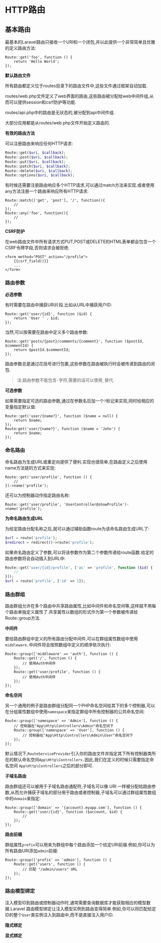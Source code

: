 # HTTP路由

## 基本路由

最基本的Laravel路由只接收一个URI和一个闭包,并以此提供一个非常简单且优雅的定义路由方法:

```
Route::get('foo', function () {
    return 'Hello World';
});
```

**默认路由文件**

所有路由都定义位于routes目录下的路由文件中,这些文件通过框架自动加载.

routes\/web.php文件定义了web界面的路由,这些路由被分配给web中间件组,从而可以提供session和csrf防护等功能.

routes\/api.php中的路由是无状态的,被分配到api中间件组.

大部分应用都是从routes\/web.php文件开始定义路由的.

**有效的路由方法**

可以注册路由来响应任何HTTP请求:

```php
Route::get($uri, $callback);
Route::post($uri, $callback);
Route::put($uri, $callback);
Route::patch($uri, $callback);
Route::delete($uri, $callback);
Route::options($uri, $callback);
```

有时候还需要注册路由响应多个HTTP请求,可以通过match方法来实现.或者使用any方法注册一个路由来响应所有HTTP请求:

```
Route::match(['get', 'post'], '/', function(){
    //
});
Route::any('foo', function(){
    //
});
```

**CSRF防护**

在web路由文件中所有请求方式PUT,POST或DELETE的HTML表单都会包含一个CSRF令牌字段,否则请求会被拒绝.

```
<form method="POST" action="/profile">
    {{csrf_field()}}
    ...
</form>
```

### **路由参数**

**必选参数**

有时需要在路由中捕获URI片段.比如从URL中捕获用户ID:

```
Route::get('user/{id}', function ($id) {
    return 'User ' . $id;
});
```

当然,可以按需要在路由中定义多个路由参数:

```
Route::get('posts/{post}/comments/{comment}', function ($postId, $commentId) {
    return $postId.$commentId;
});
```

路由参数总是通过花括号进行包裹,这些参数在路由被执行时会被传递到路由的闭包.

> 注:路由参数不能包含`-`字符,需要的话可以使用`_`替代.

**可选参数**

如果需要指定可选的路由参数,通过在参数名后加一个`?`标记来实现,同时给相应的变量指定默认值:

```
Route::get('user/{name?}', function ($name = null) {
    return $name;
});
Route:get('user/{name?}', function ($name = 'John') {
    return $name;
});
```

### 命名路由

命名路由为生成URL或重定向提供了便利.实现也很简单,在路由定义之后使用name方法链的方式来实现:

```
Route::get('user/profile', function () {
    //
})->name('profile');
```

还可以为控制器动作指定路由名称:

```
Route::get('user/profile', 'UserController@showProfile')->name('profile');
```

**为命名路由生成URL**

为给定路由分配名称之后,就可以通过辅助函数route为该命名路由生成URL了:

```php
$url = route('profile');
$redirect = redirect()->route('profile');
```

如果命名路由定义了参数,可以将该参数作为第二个参数传递给route函数.给定的路由参数将会自动插入到URL中:

```php
Route::get('user/{id}/profile', ['as' => 'profile', function ($id) {
    //
}]);
$url = route('profile', ['id' => 1]);
```

### 路由群组

路由群组允许在多个路由中共享路由属性,比如中间件和命名空间等,这样就不用每个路由单独定义属性了.共享属性以数组的形式作为第一个参数被传递给Route::group方法.

**中间件**

要给路由群组中定义的所有路由分配中间件,可以在群组属性数组中使用 `middleware.`中间件将会按照数组中定义的顺序依次执行:

```
Route::group(['middleware' => 'auth'], function () {
    Route::get('/', function () {
        // 使用Auth中间件
    });
    Route::get('user/profile', function () {
        // 使用Auth中间件
    });
});
```

**命名空间**

另一个通用的例子是路由群组分配同一个PHP命名空间给其下的多个控制器,可以在分组属性数组中使用`namespace`来指定群组中所有控制器的公共命名空间:

```
Route::group(['namespace' => 'Admin'], function () {
    // 控制器在"App\Http\Controllers\Admin"命名空间下
    Route::group(['namespace' => 'User'], function () {
        // 控制器在"App\Http\Controllers\Admin\User"命名空间下
    });
});
```

默认情况下,`RouteServiceProvider`引入你的路由文件并指定其下所有控制器类所在的默认命名空间`App\Http\Controllers.`因此,我们在定义的时候只需要指定命名空间 `App\Http\Controllers`之后的部分即可.

**子域名路由**

路由群组还可以被用于子域名路由通配符,子域名可以像 URI 一样被分配给路由参数,从而允许捕获子域名的部分用于路由或者控制器,子域名可以通过群组属性数组中的`domain`来指定:

```
Route::group(['domain' => '{account}.myapp.com'], function () {
    Route::get('user/{id}', function ($account, $id) {
        //
    });
});
```

**路由前缀**

群组属性`prefix`可以用来为群组中每个路由添加一个给定URI前缀.例如,你可以为所有路由URI添加`admin`前缀:

```
Route::group(['prefix' => 'admin'], function () {
    Route::get('users', function () {
        // 匹配 "/admin/users" URL
    });
});
```

### 路由模型绑定

注入模型ID到路由或控制器动作时,通常需要查询数据库才能获取相应的模型数据.Laravel 路由模型绑定让注入模型实例到路由变得简单.例如,你可以将匹配给定ID的整个`User`类实例注入到路由中,而不是直接注入用户ID.

**隐式绑定**





**显式绑定**

